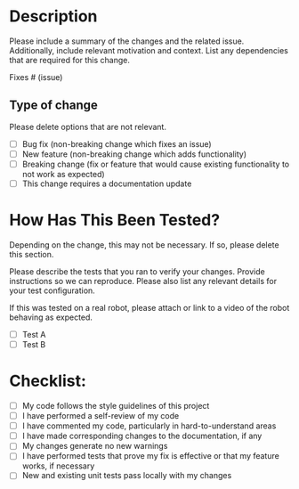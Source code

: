 # Description

Please include a summary of the changes and the related issue. Additionally, include relevant motivation and context. List any dependencies that are required for this change.

Fixes # (issue)

## Type of change

Please delete options that are not relevant.

- [ ] Bug fix (non-breaking change which fixes an issue)
- [ ] New feature (non-breaking change which adds functionality)
- [ ] Breaking change (fix or feature that would cause existing functionality to not work as expected)
- [ ] This change requires a documentation update

# How Has This Been Tested?

Depending on the change, this may not be necessary. If so, please delete this section.

Please describe the tests that you ran to verify your changes. Provide instructions so we can reproduce. Please also list any relevant details for your test configuration.

If this was tested on a real robot, please attach or link to a video of the robot behaving as expected.

- [ ] Test A
- [ ] Test B

# Checklist:

- [ ] My code follows the style guidelines of this project
- [ ] I have performed a self-review of my code
- [ ] I have commented my code, particularly in hard-to-understand areas
- [ ] I have made corresponding changes to the documentation, if any
- [ ] My changes generate no new warnings
- [ ] I have performed tests that prove my fix is effective or that my feature works, if necessary
- [ ] New and existing unit tests pass locally with my changes
